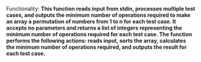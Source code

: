 Functionality: **This function reads input from stdin, processes multiple test cases, and outputs the minimum number of operations required to make an array a permutation of numbers from 1 to n for each test case. It accepts no parameters and returns a list of integers representing the minimum number of operations required for each test case. The function performs the following actions: reads input, sorts the array, calculates the minimum number of operations required, and outputs the result for each test case.**